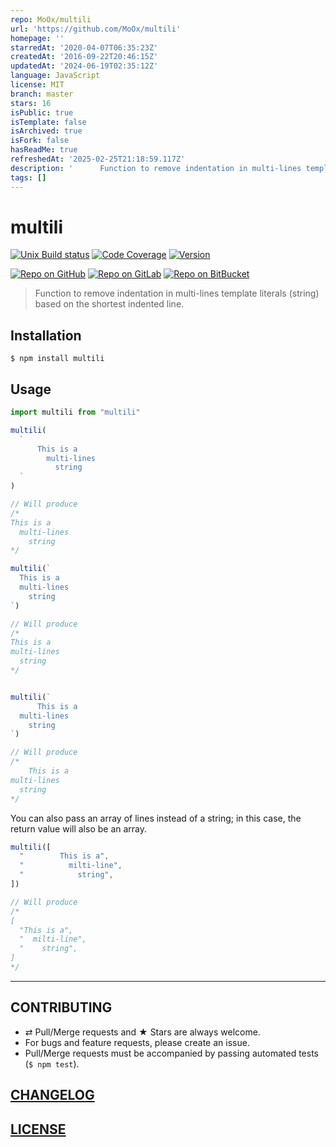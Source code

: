 ```yaml
---
repo: MoOx/multili
url: 'https://github.com/MoOx/multili'
homepage: ''
starredAt: '2020-04-07T06:35:23Z'
createdAt: '2016-09-22T20:46:15Z'
updatedAt: '2024-06-19T02:35:12Z'
language: JavaScript
license: MIT
branch: master
stars: 16
isPublic: true
isTemplate: false
isArchived: true
isFork: false
hasReadMe: true
refreshedAt: '2025-02-25T21:18:59.117Z'
description: '      Function to remove indentation in multi-lines template literals (string) based on the shortest indented line.'
tags: []
---
```


# multili

[![Unix Build status](https://img.shields.io/travis/MoOx/multili/master.svg?branch=master&label=unix%20build)](https://travis-ci.org/MoOx/multili)
[![Code Coverage](https://img.shields.io/coveralls/MoOx/multili/master.svg)](https://coveralls.io/github/MoOx/multili)
[![Version](https://img.shields.io/npm/v/multili.svg)](https://github.com/MoOx/multili/blob/master/CHANGELOG.md)

[![Repo on GitHub](https://img.shields.io/badge/repo-GitHub-3D76C2.svg)](https://github.com/MoOx/multili)
[![Repo on GitLab](https://img.shields.io/badge/repo-GitLab-6C488A.svg)](https://gitlab.com/MoOx/multili)
[![Repo on BitBucket](https://img.shields.io/badge/repo-BitBucket-1F5081.svg)](https://bitbucket.org/MoOx/multili)

> Function to remove indentation in multi-lines template literals (string) based on the shortest indented line.

## Installation

```console
$ npm install multili
```

## Usage

```js
import multili from "multili"

multili(
  `
      This is a
        multi-lines
          string
  `
)

// Will produce
/*
This is a
  multi-lines
    string
*/

multili(`
  This is a
  multi-lines
    string
`)

// Will produce
/*
This is a
multi-lines
  string
*/


multili(`
      This is a
  multi-lines
    string
`)

// Will produce
/*
    This is a
multi-lines
  string
*/
```

You can also pass an array of lines instead of a string; in this case, the return value will also be an array.

```js
multili([
  "        This is a",
  "          milti-line",
  "            string",
])

// Will produce
/*
[
  "This is a",
  "  milti-line",
  "    string",
]
*/
```

---

## CONTRIBUTING

* ⇄ Pull/Merge requests and ★ Stars are always welcome.
* For bugs and feature requests, please create an issue.
* Pull/Merge requests must be accompanied by passing automated tests (`$ npm test`).

## [CHANGELOG](CHANGELOG.md)

## [LICENSE](LICENSE)
